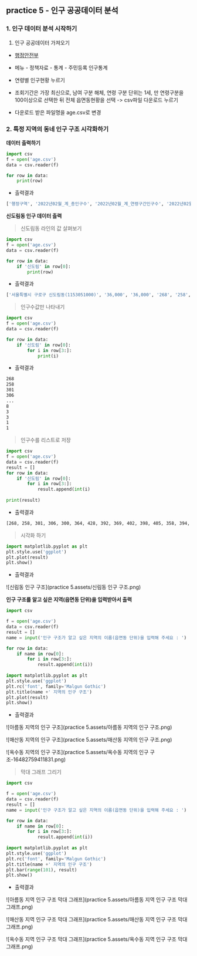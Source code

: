 ## practice 5 - 인구 공공데이터 분석

### 1. 인구 데이터 분석 시작하기

1. 인구 공공데이터 가져오기

+ [행정안전부](https://www.mois.go.kr/frt/a01/frtMain.do)

+ 메뉴 - 정책자료 - 통계 - 주민등록 인구통계
+ 연령별 인구현황 누르기
+ 조회기간은 가장 최신으로, 남여 구분 해체, 연령 구분 단위는 1세, 만 연령구분을 100이상으로 선택한 뒤 전체 읍면동현황을 선택 -> csv파일 다운로드 누르기
+ 다운로드 받은 파일명을 age.csv로 변경



### 2.  특정 지역의 동네 인구 구조 시각화하기

**데이터 출력하기**

```python
import csv
f = open('age.csv')
data = csv.reader(f)

for row in data:
    print(row)
```

+ 출력결과

```bash
['행정구역', '2022년02월_계_총인구수', '2022년02월_계_연령구간인구수', '2022년02월_계_0세', '2022년02월_계_1세', '2022년02월_계_2세', '2022년02월_계_3세', '2022년02월_계_4세', '2022년02월_계_5세', '2022년02월_계_6세', '2022년02월_계_7세', '2022년02월_계_8세', '2022년02월_계_9세', '2022년02월_계_10세', '2022년02월_계_11세', '2022년02월_계_12세', '2022년02월_계_13세', '2022년02월_계_14세', '2022년02월_계_15세', '2022년02월_계_16세', '2022년02월_계_17세', '2022년02월_계_18세', '2022년02월_계_19세', '2022년02월_계_20세', '2022년02월_계_21세', '2022년02월_계_22세', ... , '81', '83', '60', '79', '63', '62', '45', '44', '42', '39', '42', '27', '49', '43', '26', '17', '25', '18', '23', '24', '18', '16', '14', '8', '15', '17', '9', '7', '1', '2', '5', '3', '1', '2', '2', '1', '1', '1', '0', '0']
```



**신도림동 인구 데이터 출력**

> 신도림동 라인의 값 살펴보기

``` python
import csv
f = open('age.csv')
data = csv.reader(f)

for row in data:
    if '신도림' in row[0]:
        print(row)
```

+ 출력결과

```bash
['서울특별시 구로구 신도림동(1153051000)', '36,000', '36,000', '268', '258', '301', '306', '300', '364', '428', '392', '369', '402', '398', '405', '358', '394', '364', '320', '331', '312', '326', '351', '330', '427', '367', '382', '437', '434', '474', '429', '481', '470', '511', ... , '194', '138', '135', '107', '120', '123', '90', '79', '68', '80', '70', '59', '58', '50', '54', '41', '54', '40', '37', '25', '24', '14', '18', '11', '13', '10', '5', '8', '3', '3', '1', '1']
```



> 인구수값만 나타내기

```python
import csv
f = open('age.csv')
data = csv.reader(f)

for row in data:
    if '신도림' in row[0]:
        for i in row[3:]:
            print(i)
```

+ 출력결과

```bash
268
258
301
306
...
8
3
3
1
1
```



> 인구수를 리스트로 저장

```python
import csv
f = open('age.csv')
data = csv.reader(f)
result = []
for row in data:
    if '신도림' in row[0]:
        for i in row[3:]:
            result.append(int(i)
            
print(result)
```

+ 출력결과

```bash
[268, 258, 301, 306, 300, 364, 428, 392, 369, 402, 398, 405, 358, 394, 364, 320, 331, 312, 326, 351, 330, 427, 367, 382, 437, 434, 474, 429, 481, 470, 511, 483, 528, 622, 654, 608, 613, 610, 713, 708, 716, 715, 730, 638, 638, 629, 588, 676, 639, 626, 599, 605, 563, 546, 429, 486, 497, 506, 391, 476, 488, 488, 438, 474, 415, 374, 450, 349, 356, 337, 263, 260, 255, 253, 242, 201, 153, 134, 137, 146, 129, 104, 97, 97, 71, 77, 57, 53, 34, 36, 20, 21, 15, 14, 12, 6, 10, 4, 4, 2, 3]
```



> 시각화 하기

```python
import matplotlib.pyplot as plt
plt.style.use('ggplot')
plt.plot(result)
plt.show()
```

+ 출력결과

![신림동 인구 구조](practice 5.assets/신림동 인구 구조.png)



**인구 구조를 알고 싶은 지역(읍면동 단위)을 입력받아서 출력**

```python
import csv

f = open('age.csv')
data = csv.reader(f)
result = []
name = input('인구 구조가 알고 싶은 지역의 이름(읍면동 단위)을 입력해 주세요 : ')

for row in data:
    if name in row[0]:
        for i in row[3:]:
            result.append(int(i))
            
import matplotlib.pyplot as plt
plt.style.use('ggplot')
plt.rc('font', family='Malgun Gothic')
plt.title(name +' 지역의 인구 구조')
plt.plot(result)
plt.show()
```

+ 출력결과

![아름동 지역의 인구 구조](practice 5.assets/아름동 지역의 인구 구조.png)



![매산동 지역의 인구 구조](practice 5.assets/매산동 지역의 인구 구조.png)



![옥수동 지역의 인구 구조](practice 5.assets/옥수동 지역의 인구 구조-16482759411831.png)



> 막대 그래프 그리기

```python
import csv

f = open('age.csv')
data = csv.reader(f)
result = []
name = input('인구 구조가 알고 싶은 지역의 이름(읍면동 단위)을 입력해 주세요 : ')

for row in data:
    if name in row[0]:
        for i in row[3:]:
            result.append(int(i))
            
import matplotlib.pyplot as plt
plt.style.use('ggplot')
plt.rc('font', family='Malgun Gothic')
plt.title(name +' 지역의 인구 구조')
plt.bar(range(101), result)
plt.show()
```

+ 출력결과

![아름동 지역 인구 구조 막대 그래프](practice 5.assets/아름동 지역 인구 구조 막대 그래프.png)



![매산동 지역 인구 구조 막대 그래프](practice 5.assets/매산동 지역 인구 구조 막대 그래프.png)



![옥수동 지역  인구 구조 막대 그래프](practice 5.assets/옥수동 지역  인구 구조 막대 그래프.png)
